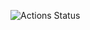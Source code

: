 ![Actions Status](https://github.com/diyantonchev-vsg/crypto-exchange-app/actions/workflows/tests.yml/badge.svg)